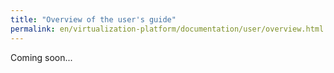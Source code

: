 ```yaml
---
title: "Overview of the user's guide"
permalink: en/virtualization-platform/documentation/user/overview.html
---
```


Coming soon...
